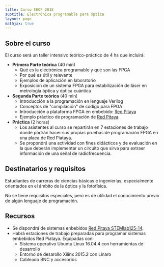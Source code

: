 ```yaml
---
title: Curso EEOF 2018
subtitle: Electrónica programable para óptica
layout: page
mathjax: true
---
```


## Sobre el curso

El curso será un taller intensivo teórico-práctico de 4 hs que incluirá:

  - **Primera Parte teórica** (40 min)
    - Qué es la electrónica programable y qué son las FPGA
    - Por qué es útil y relevante
    - Ejemplos de aplicación en laboratorio
    - Exposición de un sistema FPGA para estabilización de láser
      en metrología óptica y óptica cuántica
  - **Segunda Parte teórica** (40 min)
    - Introducción a la programación en lenguaje Verilog
    - Conceptos de "compilación" de código para FPGA
    - Introducción a plataforma FPGA en embebido: [Red Pitaya](https://www.redpitaya.com/f130/STEMlab-board)
    - Ejemplo práctico de programación de [Red Pitaya](https://www.redpitaya.com/f130/STEMlab-board)
  - **Práctica** (2 horas)
    - Los asistentes al curso se repartirán en 7 estaciones de trabajo donde
      podrán hacer sus propias pruebas de programación FPGA en una placa
      de Red Piataya.
    - Se propondrá una actividad con fines didácticos y de evaluación en la
      que deberán implementar un circuito que sirva para extraer información
      de una señal de radiofrecuencia.

## Destinatarios y requisitos

Estudiantes de carreras de ciencias básicas e ingenierías, especialmente orientados
en el ámbito de la óptica y la fotofísica.

No se tiene requisitos especiales, pero es de utilidad el conocimiento previo de
algún lenguaje de programación.

## Recursos

  - Se dispondrá de sistemas enbebidos [Red Pitaya STEMlab125-14](https://www.redpitaya.com/f130/STEMlab-board).
  - Habrá estaciones de trabajo preparadas para programar
    sistemas embebidos Red Piataya. Equipadas con:
    - Sistema operativo Ubuntu Linux 16.04.4 con herramientas de desarrollo
    - Entorno de desarollo Xilinx 2015.2 con Linaro
    - Cableado BNC y accesorios
